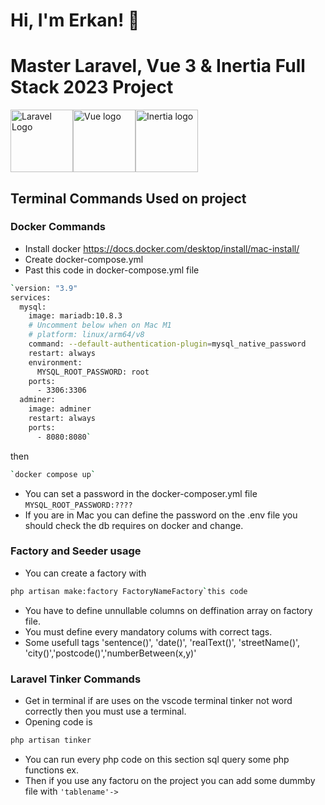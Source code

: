 # Hi, I'm Erkan! 👋

#  Master Laravel, Vue 3 & Inertia Full Stack 2023 Project
<p><a href="https://laravel.com/" target="_blank" rel="noopener noreferrer"><img width="100" src="https://upload.wikimedia.org/wikipedia/commons/9/9a/Laravel.svg" alt="Laravel Logo"></a><a href="https://vuejs.org" target="_blank" rel="noopener noreferrer"><img width="100" src="https://vuejs.org/images/logo.png" alt="Vue logo"></a><a href="https://inertiajs.com/" target="_blank" rel="noopener noreferrer"><img width="100" src="https://avatars.githubusercontent.com/u/47703742?s=280&v=4" alt="Inertia logo"></a></p>


## Terminal Commands Used on project
### Docker Commands
- Install docker https://docs.docker.com/desktop/install/mac-install/
- Create docker-compose.yml
- Past this code in docker-compose.yml file 
```bash
`version: "3.9"
services:
  mysql:
    image: mariadb:10.8.3
    # Uncomment below when on Mac M1
    # platform: linux/arm64/v8
    command: --default-authentication-plugin=mysql_native_password
    restart: always
    environment:
      MYSQL_ROOT_PASSWORD: root
    ports:
      - 3306:3306
  adminer:
    image: adminer
    restart: always
    ports:
      - 8080:8080`
  ```
   then
   ```bash
  `docker compose up` 
  ``` 
  - You can set a password in the docker-composer.yml file `MYSQL_ROOT_PASSWORD:????`
  - If you are in Mac you can define the password on the .env file you should check the db requires on docker and change.
### Factory and Seeder usage
- You can create a factory with 
```bash
php artisan make:factory FactoryNameFactory`this code 
```
- You have to define unnullable columns on deffination array on factory file.
- You must define every mandatory colums with correct tags.
- Some usefull tags 'sentence()', 'date()', 'realText()', 'streetName()', 'city()','postcode()','numberBetween(x,y)'
### Laravel Tinker Commands
- Get in terminal if are uses on the vscode terminal tinker not word correctly then you must use a terminal.
- Opening code is 
```bash
php artisan tinker
```
- You can run every php code on this section sql query some php functions ex.
- Then if you use any factoru on the project you can add some dummby file with `'tablename'->`
#### 



